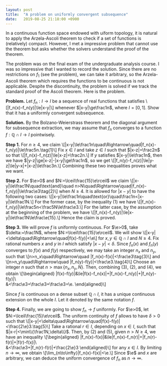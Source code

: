 ```yaml
---
layout: post
title:  "A problem on uniformly convergent subsequence"
date:   2019-08-25 21:18:00 +0900
---
```


In a continuous function space endowed with uiform topology, it is natural to apply the Arzela-Ascoli theorem to check if a set of functions is (relatively) compact.
However, I met a impressive problem that cannot use the theorem but asks whether the solvers understand the proof of the theorem.

<!-- more -->

The problem was on the final exam of the undergraduate analysis course.
I was so impressive that I wanted to record the solution.
Since there are no restrictions on $f_1$ (see the problem), we can take it arbitrary, so the Arzela-Ascoli theorem which requires the functions to be continuous is not applicable.
Despite the discontinuity, the problem is solved if we track the standard proof of the Ascoli theorem.
Here is the problem.

<b>Problem.</b>
Let $f_n:I\to I$ be a sequence of real functions that satisfies
\\[|f_n(x)-f_n(y)|\le|x-y|\\]
whenever $|x-y|\ge\frac1n$, where $I=[0,1]$.
Show that it has a uniformly convergent subsequence.

<b>Solution.</b>
By the Bolzano-Weierstrass theorem and the diagonal argument for subsequence extraction, we may assume that $f_n$ converges to a function $f:\mathbb{Q}\cap I\to I$ pointwisely.

<b>Step 1.</b>
For $n\ge4$, we claim
\\[|x-y|\le\frac1n\quad\Rightarrow\quad|f_n(x)-f_n(y)|\le\frac5n.\tag{1}\\]
Fix $x\in I$ and take $z\in I$ such that $|x-z|=\frac2n$ so that
\\[|f_n(x)-f_n(z)|\le|x-z|=\frac2n.\\]
If $y$ satisfies $|x-y|\le\frac1n$, then we have $|y-z|\ge|x-z|-|x-y|\ge\frac1n$, so we get
\\[|f_n(y)-f_n(z)|\le|y-z|\le|y-x|+|x-z|\le\frac3n.\\]
Combining these two inequalities proves what we want.

<b>Step 2.</b>
For $\e>0$ and $N:=\lceil\frac{15}\e\rceil$ we claim
\\[|x-y|\le\frac1N\quad\text{and}\quad n>N\quad\Rightarrow\quad|f_n(x)-f_n(y)|\le\frac\e3\tag{2}\\]
when $N\ge4$.
It is allowed for $|x-y|$ to have the following two cases:
\\[|x-y|\le\frac1n\quad\text{or}\quad\frac1n<|x-y|\le\frac1N.\\]
For the former case, by the inequality (1) we have
\\[|f_n(x)-f_n(y)|\le\frac5n<\frac5N\le\frac\e3.\\]
For the latter case, by the assumption at the beginning of the problem, we have
\\[|f_n(x)-f_n(y)|\le|x-y|\le\frac1N\le\frac\e{15}.\\]
Hence the claim is proved.

<b>Step 3.</b>
We will prove $f$ is uniformly continuous.
For $\e>0$, take $\delta:=\frac1N$, where $N:=\lceil\frac{15}\e\rceil$.
We will show
\\[|x-y|<\delta\quad\Rightarrow\quad|f(x)-f(y)|<\e\\]
for $x,y\in\mathbb{Q}\cap I$ and $N\ge4$.
Fix rational numbers $x$ and $y$ in $I$ which satisfy $|x-y|<\delta$.
Since $f_n(x)$ and $f_n(y)$ converges to $f(x)$ and $f(y)$ respectively, we may take an integer $n_x$ and $n_y$, such that
\\[n>n_x\quad\Rightarrow\quad |f_n(x)-f(x)|<\frac\e3\tag{3}\\]
and
\\[n>n_y\quad\Rightarrow\quad |f_n(y)-f(y)|<\frac\e3.\tag{4}\\]
Choose an integer $n$ such that $n>\max\{n_x,n_y,N\}$.
Then, combining (3), (2), and (4), we obtain
\\[\begin{aligned}
|f(x)-f(y)|&\le|f(x)-f_n(x)|+|f_n(x)-f_n(y)|+|f_n(y)-f(y)|\\\
&<\frac\e3+\frac\e3+\frac\e3=\e.
\end{aligned}\\]

Since $f$ is continuous on a dense subset $\mathbb{Q}\cap I$, it has a unique continuous extension on the whole $I$.
Let it denoted by the same notation $f$.

<b>Step 4.</b>
Finally, we are going to show $f_n\to f$ uniformly.
For $\e>0$, let $N:=\lceil\frac{15}\e\rceil$.
The uniform continuity of $f$ allows to have $\delta>0$ such that
\\[|x-y|<\delta\quad\Rightarrow\quad|f(x)-f(y)|<\frac{2\e}3.\tag{5}\\]
Take a rational $r\in I$, depending on $x\in I$, such that $|x-r|<\min\\{\frac1N,\delta\\}$.
Then, by (2) and (5), given $n>N\ge4$, we have an inequality
\\[\begin{aligned}
|f_n(x)-f(x)|&\le|f_n(x)-f_n(r)|+|f_n(r)-f(r)|+|f(r)-f(x)|\\\
&<\frac\e3+|f_n(r)-f(r)|+\frac{2\e}3
\end{aligned}\\]
for any $x\in I$.
By limiting $n\to\infty$, we obtain
\\[\lim_{n\to\infty}|f_n(x)-f(x)|<\e.\\]
Since $\e$ and $x$ are arbitrary, we can deduce the uniform convergence of $f_n$ as $n\to\infty$.